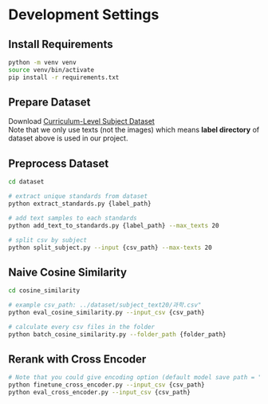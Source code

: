 # Development Settings

## Install Requirements

```bash
python -m venv venv
source venv/bin/activate
pip install -r requirements.txt
```

## Prepare Dataset

Download [Curriculum-Level Subject Dataset](https://www.aihub.or.kr/aihubdata/data/view.do?pageIndex=1&currMenu=115&topMenu=100&srchOptnCnd=OPTNCND001&searchKeyword=&srchDetailCnd=DETAILCND001&srchOrder=ORDER001&srchPagePer=20&srchDataRealmCode=REALM010&aihubDataSe=data&dataSetSn=71855)  
Note that we only use texts (not the images) which means **label directory** of dataset above is used in our project.

## Preprocess Dataset

```bash
cd dataset

# extract unique standards from dataset
python extract_standards.py {label_path}

# add text samples to each standards
python add_text_to_standards.py {label_path} --max_texts 20

# split csv by subject
python split_subject.py --input {csv_path} --max-texts 20
```

## Naive Cosine Similarity

```bash
cd cosine_similarity

# example csv_path: ../dataset/subject_text20/과학.csv"
python eval_cosine_similarity.py --input_csv {csv_path}

# calculate every csv files in the folder
python batch_cosine_similarity.py --folder_path {folder_path}
```

## Rerank with Cross Encoder

```bash
# Note that you could give encoding option (default model save path = "./cross_finetuned")
python finetune_cross_encoder.py --input_csv {csv_path}
python eval_cross_encoder.py --input_csv {csv_path} 
```
